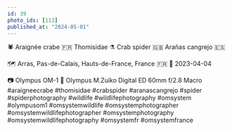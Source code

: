 ```yaml
---
id: 39
photo_ids: [113]
published_at: "2024-05-01"
---
```

🕷️ 
Araignée crabe 🇫🇷
Thomisidae ⚗️
Crab spider 🇬🇧
Arañas cangrejo 🇪🇸

🗺️ Arras, Pas-de-Calais, Hauts-de-France, France 🇫🇷
📅 2023-04-04

📷 Olympus OM-1
🔭 Olympus M.Zuiko Digital ED 60mm f/2.8 Macro
#araigneecrabe #thomisidae #crabspider #aranascangrejo #spider #spiderphotography #wildlife #wildlifephotography #omsystem #olympusom1 #omsystemwildlife #omsystemphotographer #omsystemwildlifephotographer #omsystemphotography #omsystemwildlifephotography #omsystemfr #omsystemfrance